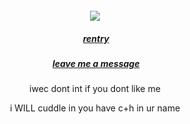 <p align="center">
  <img src="">
  </p
   < div align=center>


</p>
<p align="center">
  <img src="https://komarev.com/ghpvc/?username=hamatours&label=vistors&color=d6313a">
  </p
   < div align=center>
  

  
</div>

<div align=center>
  
  
   ##### ‎‎ [rentry](https://rentry.co/miracletoi) 
 
   ##### ‎‎ [leave me a message](https://tetratto.com/@faucoded) 
  
  
</div>

<p align="center">
  ‎iwec dont int if you dont like me
  <p align="center">
i WILL cuddle in you have c+h in ur name
</p

